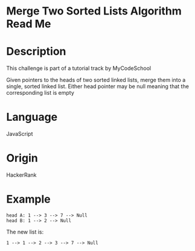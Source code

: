 # Merge Two Sorted Lists Algorithm Read Me

# Description

This challenge is part of a tutorial track by MyCodeSchool

Given pointers to the heads of two sorted linked lists, merge them into a single, sorted linked list. Either head pointer may be null meaning that the corresponding list is empty

# Language

JavaScript

# Origin

HackerRank

# Example

```
head A: 1 --> 3 --> 7 --> Null
head B: 1 --> 2 --> Null
```

The new list is:
```
1 --> 1 --> 2 --> 3 --> 7 --> Null
```

